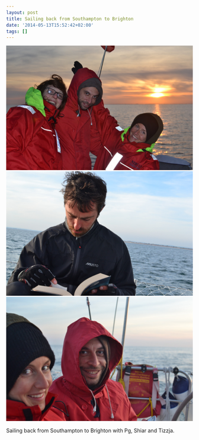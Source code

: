 ```yaml
---
layout: post
title: Sailing back from Southampton to Brighton
date: '2014-05-13T15:52:42+02:00'
tags: []
---
```

![Sailing back from Southampton to Brighton](/files/tumblr_n5imjuhzKK1tq106bo3_1280.jpg)
![Sailing back from Southampton to Brighton](/files/tumblr_n5imjuhzKK1tq106bo1_1280.jpg)
![Sailing back from Southampton to Brighton](/files/tumblr_n5imjuhzKK1tq106bo2_1280.jpg)


Sailing back from Southampton to Brighton with Pg, Shiar and Tizzja.

